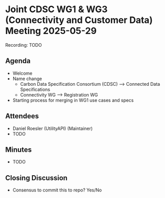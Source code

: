 # Joint CDSC WG1 & WG3 (Connectivity and Customer Data) Meeting 2025-05-29

Recording: TODO

## Agenda
* Welcome
* Name change
    * Carbon Data Specification Consortium (CDSC) --> Connected Data Specifications
    * Connectivity WG --> Registration WG
* Starting process for merging in WG1 use cases and specs

## Attendees
* Daniel Roesler (UtilityAPI) (Maintainer)
* TODO

## Minutes
* TODO

## Closing Discussion
* Consensus to commit this to repo? Yes/No


